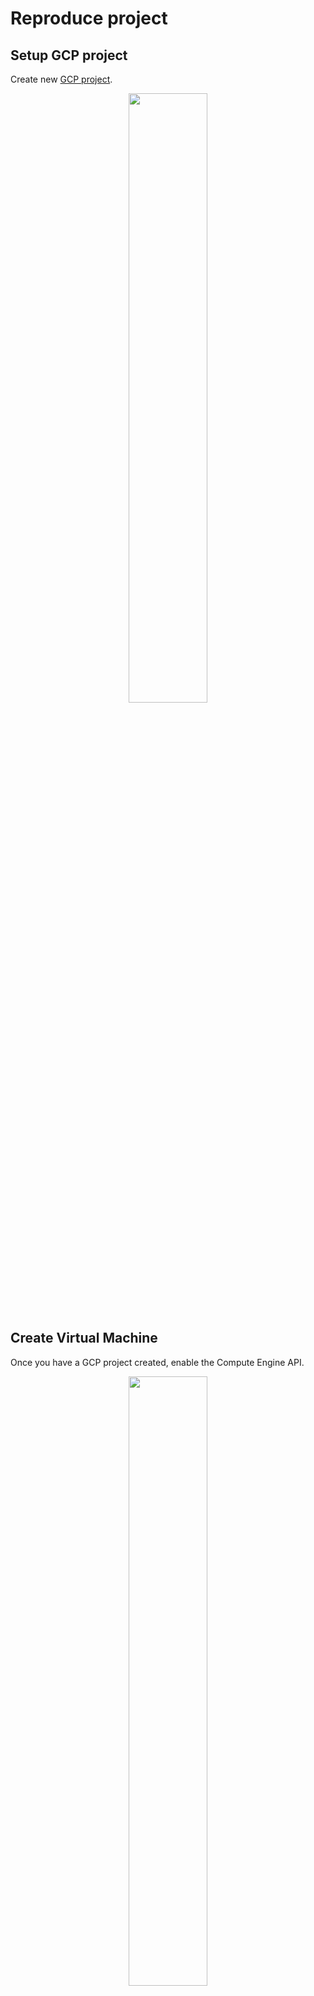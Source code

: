 # Reproduce project
## Setup GCP project
Create new [GCP project](https://console.cloud.google.com/).

<p align="center">
  <img src="https://github.com/jeanpaulrd1/de-zc-final-project/assets/19482586/db359421-a2f1-491d-852b-0ed9ae4b4781" width="50%" align="center"/>
</p>

## Create Virtual Machine
Once you have a GCP project created, enable the Compute Engine API.
<p align="center">
  <img src="https://github.com/jeanpaulrd1/de-zc-final-project/assets/19482586/6b0dad26-bc88-40d0-8310-2706fe92a4f0" width="50%" align="center"/>
</p>

Then go to Compute Engine and create a new instance considering this parameters:
Name: Whatever you want
Region: Closest to you
Machine Type: e2-standard-4 (4 vCPU, 2 cores, 16 GB RAM)
Boot disk: Ubuntu 20.04 LTS Size: 20GB or 30 GB

<p align="center">
  <img src="https://github.com/jeanpaulrd1/de-zc-final-project/assets/19482586/22aac766-b617-4019-ad30-2ebaf97ed039" height="50%" align="center"/>
</p>

<p align="center">
  <img src="https://github.com/jeanpaulrd1/de-zc-final-project/assets/19482586/1c2641af-9ed2-4327-8e05-ab129ed9afc7" height="50%" align="center"/>
</p>

<p align="center">
  <img src="https://github.com/jeanpaulrd1/de-zc-final-project/assets/19482586/e2e74eb7-a3f3-4fae-a4e7-ea098a3003d9" height="50%" align="center"/>
</p>

## Create Service Account
Go to IAM service and then to Service Accounts tab.
<p align="center">
  <img src="https://github.com/jeanpaulrd1/de-zc-final-project/assets/19482586/6540e304-8095-4203-87fa-195c5a9160fe" height="50%" align="center"/>
</p>
Create a service account.
<p align="center">
  <img src="https://github.com/jeanpaulrd1/de-zc-final-project/assets/19482586/ef0e2516-ba0e-41b3-88ca-7bf3aeaba90d" height="50%" align="center"/>
</p>
Grant the following roles to service account:

- Viewer
- Storage Admim
- Storage Object Admin
- BigQuery Admin
<p align="center">
  <img src="https://github.com/jeanpaulrd1/de-zc-final-project/assets/19482586/002f1030-3607-4258-8ff0-465601d13ff8" height="50%" align="center"/>
</p>

Click continue and navigate to the right side three dots and click on manage keys and follow this: Add Key, Create new key, JSON and finally create key, then it will be downloaded on your pc.

<p align="center">
  <img src="https://github.com/jeanpaulrd1/de-zc-final-project/assets/19482586/d40d6095-67ad-43d7-8158-8fc21024e5ad" height="50%" align="center"/>
</p>

## Setup VM SSH Access
Open a terminal in your pc and run the following command:
```bash
ssh-keygen -t rsa -f ~/.ssh/vm-gcp -C jeanpaul -b 2048
```
Once you have key generated, check the pub file content and copy to your clipboard.
Go to Metadata, click Add SSH Key, copy pub file content there and finally save it.
<p align="center">
  <img src="https://github.com/jeanpaulrd1/de-zc-final-project/assets/19482586/a4571b5f-febc-48f4-be03-c3256d29c0a0" height="50%" align="center"/>
</p>

Create a config file into .ssh path and copy the following content:
```bash
Host <VM name>
    HostName <public IP address>
    User <user name defined on your pub file>
    IdentityFile <private key path>
```
## Setup SSH access in Visual Studio 

1. Install this extension
<p align="center">
  <img src="https://github.com/jeanpaulrd1/de-zc-final-project/assets/19482586/db22f086-e051-44c9-9ddc-d6b32374694d" height="50%" align="center"/>
</p>
2. Once you have the extension, go to the left hand corner and click on the following blue icon
<p align="center">
  <img src="https://github.com/jeanpaulrd1/de-zc-final-project/assets/19482586/8862ad74-e762-4413-9ca8-64282d05c9c7" height="50%" align="center"/>
</p>
3. Then, choose Connect to Host and enter the name you gave the VM in the config file.
<p align="center">
  <img src="https://github.com/jeanpaulrd1/de-zc-final-project/assets/19482586/0f02262c-0675-4ce7-b1e4-f184116715d8" height="50%" align="center"/>
</p>

## Setup VM
One you have all the configurations done.
1. Connect to VM using following command:
```bash
ssh <VM name>
```
2. Run
```bash
sudo apt-get update
```
3. Clone project repo
```bash
git clone https://github.com/jeanpaulrd1/de-zc-final-project.git
```
4. Make new directory, move there credentials json file that we had previously downloaded.
```bash
mkdir -p .gcp/credentials
```
5. Set environment variable to point to your downloaded GCP keys
```bash
export GOOGLE_APPLICATION_CREDENTIALS=~/<path/to/your/service-account-authkeys>.json

# then run
source .bashrc

gcloud auth activate-service-account --key-file $GOOGLE_APPLICATION_CREDENTIALS
```

## Setup Terraform
1. Run the following commands:
```bash
curl -fsSL https://apt.releases.hashicorp.com/gpg | sudo apt-key add -
sudo apt-add-repository "deb [arch=amd64] https://apt.releases.hashicorp.com $(lsb_release -cs) main"
sudo apt-get update && sudo apt-get install terraform
```
2. Once Terraform is already installed, move to terraform project directory and edit project name
<p align="center">
  <img src="https://github.com/jeanpaulrd1/de-zc-final-project/assets/19482586/ab788601-f370-4584-9b80-506d5262944e" height="50%" align="center"/>
</p>
3. Then run
```bash
terraform init
terraform apply
```
4. dfdf

